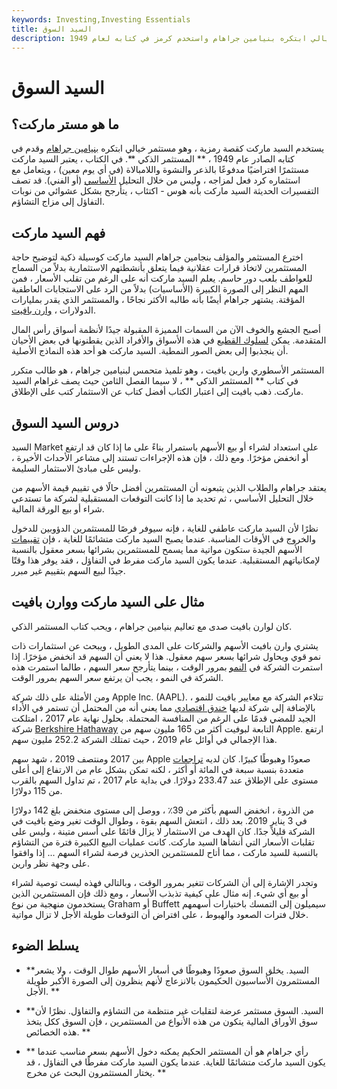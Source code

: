 ```yaml
---
keywords: Investing,Investing Essentials
title: السيد السوق
description: السيد ماركت هو مستثمر خيالي ابتكره بنيامين جراهام واستخدم كرمز في كتابه لعام 1949 &quot;المستثمر الذكي&quot;. &amp; quot؛
---
```


# السيد السوق
## ما هو مستر ماركت؟

يستخدم السيد ماركت كقصة رمزية ، وهو مستثمر خيالي ابتكره [بنيامين جراهام](/bengraham) وقدم في كتابه الصادر عام 1949 ، ** المستثمر الذكي **. في الكتاب ، يعتبر السيد ماركت مستثمرًا افتراضيًا مدفوعًا بالذعر والنشوة واللامبالاة (في أي يوم معين) ، ويتعامل مع استثماره كرد فعل لمزاجه ، وليس من خلال التحليل [الأساسي](/fundamentalanalysis) (أو الفني). قد تصف التفسيرات الحديثة السيد ماركت بأنه هوس - اكتئاب ، يتأرجح بشكل عشوائي من نوبات التفاؤل إلى مزاج التشاؤم.

## فهم السيد ماركت

اخترع المستثمر والمؤلف بنجامين جراهام السيد ماركت كوسيلة ذكية لتوضيح حاجة المستثمرين لاتخاذ قرارات عقلانية فيما يتعلق بأنشطتهم الاستثمارية بدلاً من السماح للعواطف بلعب دور حاسم. يعلم السيد ماركت أنه على الرغم من تقلب الأسعار ، فمن المهم النظر إلى الصورة الكبيرة (الأساسيات) بدلاً من الرد على الاستجابات العاطفية المؤقتة. يشتهر جراهام أيضًا بأنه طالبه الأكثر نجاحًا ، والمستثمر الذي يقدر بمليارات الدولارات ، [وارن بافيت](/oracleofomaha).

أصبح الجشع والخوف الآن من السمات المميزة المقبولة جيدًا لأنظمة أسواق رأس المال المتقدمة. يمكن [لسلوك القطيع](/herdinstinct) في هذه الأسواق والأفراد الذين يقطنونها في بعض الأحيان أن ينجذبوا إلى بعض الصور النمطية. السيد ماركت هو أحد هذه النماذج الأصلية.

المستثمر الأسطوري وارين بافيت ، وهو تلميذ متحمس لبنيامين جراهام ، هو طالب متكرر في كتاب ** المستثمر الذكي ** ، لا سيما الفصل الثامن حيث يصف غراهام السيد ماركت. ذهب بافيت إلى اعتبار الكتاب أفضل كتاب عن الاستثمار كتب على الإطلاق.

## دروس السيد السوق

السيد Market على استعداد لشراء أو بيع الأسهم باستمرار بناءً على ما إذا كان قد ارتفع أو انخفض مؤخرًا. ومع ذلك ، فإن هذه الإجراءات تستند إلى مشاعر الأحداث الأخيرة ، وليس على مبادئ الاستثمار السليمة.

يعتقد جراهام والطلاب الذين يتبعونه أن المستثمرين أفضل حالًا في تقييم قيمة الأسهم من خلال التحليل الأساسي ، ثم تحديد ما إذا كانت التوقعات المستقبلية لشركة ما تستدعي شراء أو بيع الورقة المالية.

نظرًا لأن السيد ماركت عاطفي للغاية ، فإنه سيوفر فرصًا للمستثمرين الدؤوبين للدخول والخروج في الأوقات المناسبة. عندما يصبح السيد ماركت متشائمًا للغاية ، فإن [تقييمات](/valuation) الأسهم الجيدة ستكون مواتية مما يسمح للمستثمرين بشرائها بسعر معقول بالنسبة لإمكانياتهم المستقبلية. عندما يكون السيد ماركت مفرط في التفاؤل ، فقد يوفر هذا وقتًا جيدًا لبيع السهم بتقييم غير مبرر.

## مثال على السيد ماركت ووارن بافيت

كان لوارن بافيت صدى مع تعاليم بنيامين جراهام ، ويحب كتاب المستثمر الذكي.

يشتري وارن بافيت الأسهم والشركات على المدى الطويل ، ويبحث عن استثمارات ذات نمو قوي ويحاول شرائها بسعر سهم معقول. هذا لا يعني أن السهم قد انخفض مؤخرًا. إذا استمرت الشركة في [النمو](/growthinvesting) بمرور الوقت ، بينما يتأرجح سعر السهم ، طالما استمرت هذه الشركة في النمو ، يجب أن يرتفع سعر السهم بمرور الوقت.

ومن الأمثلة على ذلك شركة Apple Inc. (AAPL). تتلاءم الشركة مع معايير بافيت للنمو ، بالإضافة إلى شركة لديها [خندق اقتصادي](/economicmoat) مما يعني أنه من المحتمل أن تستمر في الأداء الجيد للمضي قدمًا على الرغم من المنافسة المحتملة. بحلول نهاية عام 2017 ، امتلكت شركة [Berkshire Hathaway](/berkshire-hathaway) التابعة لبوفيت أكثر من 165 مليون سهم من Apple. ارتفع هذا الإجمالي في أوائل عام 2019 ، حيث تمتلك الشركة 252.2 مليون سهم.

بين 2017 ومنتصف 2019 ، شهد سهم Apple صعودًا وهبوطًا كبيرًا. كان لديه [تراجعات](/pullback) متعددة بنسبة سبعة في المائة أو أكثر ، لكنه تمكن بشكل عام من الارتفاع إلى أعلى مستوى على الإطلاق عند 233.47 دولارًا. في بداية عام 2017 ، تم تداول السهم بالقرب من 115 دولارًا.

من الذروة ، انخفض السهم بأكثر من 39٪ ، ووصل إلى مستوى منخفض بلغ 142 دولارًا في 3 يناير 2019. بعد ذلك ، انتعش السهم بقوة ، وطوال الوقت تغير وضع بافيت في الشركة قليلاً جدًا. كان الهدف من الاستثمار لا يزال قائمًا على أسس متينة ، وليس على تقلبات الأسعار التي أنشأها السيد ماركت. كانت عمليات البيع الكبيرة فترة من التشاؤم بالنسبة للسيد ماركت ، مما أتاح للمستثمرين الحذرين فرصة لشراء السهم ... إذا وافقوا على وجهة نظر وارين.

وتجدر الإشارة إلى أن الشركات تتغير بمرور الوقت ، وبالتالي فهذه ليست توصية لشراء أو بيع أي شيء. إنه مثال على كيفية تذبذب الأسعار ، ومع ذلك فإن المستثمرين الذين يستخدمون منهجية من نوع Graham أو Buffett سيميلون إلى التمسك باختيارات أسهمهم خلال فترات الصعود والهبوط ، على افتراض أن التوقعات طويلة الأجل لا تزال مواتية.

## يسلط الضوء

- **السيد. يخلق السوق صعودًا وهبوطًا في أسعار الأسهم طوال الوقت ، ولا يشعر المستثمرون الأساسيون الحكيمون بالانزعاج لأنهم ينظرون إلى الصورة الأكبر طويلة الأجل. **

- **السيد. السوق مستثمر عرضة لتقلبات غير منتظمة من التشاؤم والتفاؤل. نظرًا لأن سوق الأوراق المالية يتكون من هذه الأنواع من المستثمرين ، فإن السوق ككل يتخذ هذه الخصائص. **

- ** رأي جراهام هو أن المستثمر الحكيم يمكنه دخول الأسهم بسعر مناسب عندما يكون السيد ماركت متشائمًا للغاية. عندما يكون السيد ماركت مفرطًا في التفاؤل ، قد يختار المستثمرون البحث عن مخرج. **

